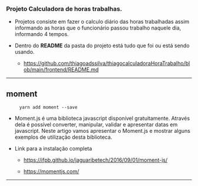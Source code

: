 ### Projeto Calculadora de horas trabalhas.
- Projetos consiste em fazer o calculo diário das horas trabalhadas assim informando as horas que o funcionário passou trabalho naquele dia, informando 4 tempos.

- Dentro do <b>README</b> da pasta do projeto está tudo que foi ou está sendo usando.
   * https://github.com/thiagoadssilva/thiagocalculadoraHoraTrabalho/blob/main/frontend/README.md

<hr/>

## moment

		 yarn add moment --save

* Moment.js é uma biblioteca javascript disponível gratuitamente. Através dela é possível converter, manipular, validar e apresentar datas em javascript. Neste artigo vamos apresentar o Moment.js e mostrar alguns exemplos de utilização desta biblioteca.

* Link para a instalação completa
	* https://ifpb.github.io/jaguaribetech/2016/09/01/moment-js/

   * https://momentjs.com/


<hr>